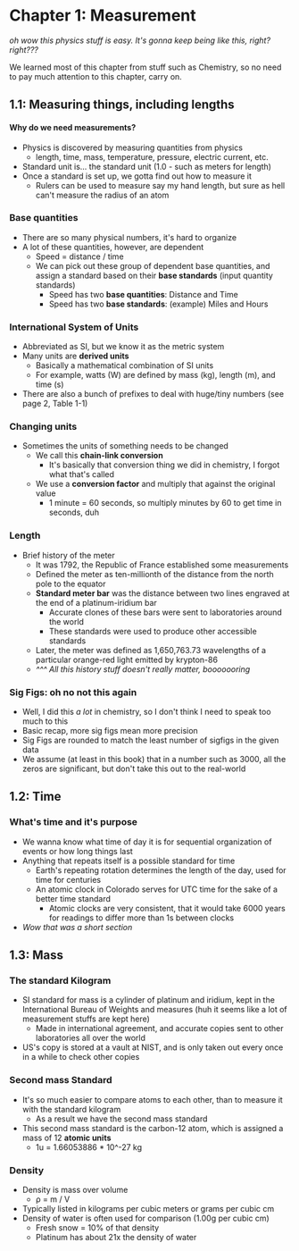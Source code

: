 # Chapter 1: Measurement
*oh wow this physics stuff is easy. It's gonna keep being like this, right? right???*

We learned most of this chapter from stuff such as Chemistry, so no need to pay much attention to this chapter, carry on.

## 1.1: Measuring things, including lengths
#### Why do we need measurements?
- Physics is discovered by measuring quantities from physics
	- length, time, mass, temperature, pressure, electric current, etc.
- Standard unit is... the standard unit (1.0 - such as meters for length)
- Once a standard is  set up, we gotta find out how to measure it
	- Rulers can be used to measure say my hand length, but sure as hell can't measure the radius of an atom
### Base quantities
- There are so many physical numbers, it's hard to organize
- A lot of these quantities, however, are dependent
	- Speed = distance / time
	- We can pick out these group of dependent base quantities, and assign a standard based on their **base standards** (input quantity standards)
		- Speed has two **base quantities**: Distance and Time
		- Speed has two **base standards**: (example) Miles and Hours
### International System of Units
- Abbreviated as SI, but we know it as the metric system
- Many units are **derived units**
	- Basically a mathematical combination of SI units
	- For example, watts (W) are defined by mass (kg), length (m), and time (s)
- There are also a bunch of prefixes to deal with huge/tiny numbers (see page 2, Table 1-1)

### Changing units
- Sometimes the units of something needs to be changed
	- We call this **chain-link conversion**
		- It's basically that conversion thing we did in chemistry, I forgot what that's called
	-  We use a **conversion factor** and multiply that against the original value
		- 1 minute = 60 seconds, so multiply minutes by 60 to get time in seconds, duh
### Length
- Brief history of the meter
	- It was 1792, the Republic of France established some measurements	
	- Defined the meter as ten-millionth of the distance from the north pole to the equator
	- **Standard meter bar** was the distance between two lines engraved at the end of a platinum-iridium bar
		- Accurate clones of these bars were sent to laboratories around the world
		-  These standards were used to produce other accessible standards
	- Later, the meter was defined as 1,650,763.73 wavelengths of a particular orange-red light emitted by krypton-86
	- *^^^ All this history stuff doesn't really matter, booooooring*
### Sig Figs: oh no not this again
- Well, I did this *a lot* in chemistry, so I don't think I need to speak too much to this
- Basic recap, more sig figs mean more precision
- Sig Figs are rounded to match the least number of sigfigs in the given data
- We assume (at least in this book) that in a number such as 3000, all the zeros are significant, but don't take this out to the real-world

## 1.2: Time
### What's time and it's purpose
- We wanna know what time of day it is for sequential organization of events or how long things last
- Anything that repeats itself is a possible standard for time
	- Earth's repeating rotation determines the length of the day, used for time for centuries
	- An atomic clock in Colorado serves for UTC time for the sake of a better time standard
		- Atomic clocks are very consistent, that it would take 6000 years for readings to differ more than 1s between clocks
- *Wow that was a short section*

## 1.3: Mass
### The standard Kilogram
- SI standard for mass is a cylinder of platinum and iridium, kept in the International Bureau of Weights and measures (huh it seems like a lot of measurement stuffs are kept here)
	- Made in international agreement, and accurate copies sent to other laboratories all over the world
- US's copy is stored at a vault at NIST, and is only taken out every once in a while to check other copies
### Second mass Standard
- It's so much easier to compare atoms to each other, than to measure it with the standard kilogram
	- As  a result we have the second mass standard
- This second mass standard is the carbon-12 atom, which is assigned a mass of 12 **atomic units**
	- 1u = 1.66053886 * 10^-27 kg

### Density
- Density is mass over volume
	- ρ = m / V 
- Typically listed in kilograms per cubic meters or grams per cubic cm
- Density of water is often used for comparison (1.00g per cubic cm)
	- Fresh snow = 10% of that density
	- Platinum has about 21x the density of water

